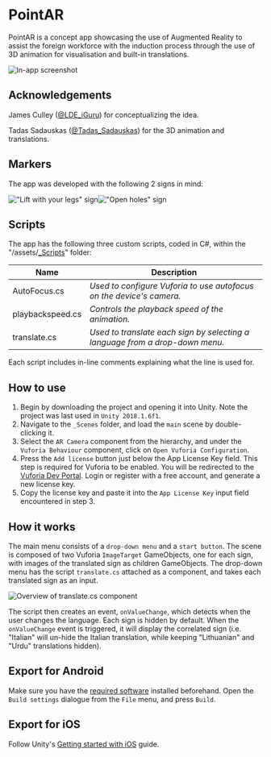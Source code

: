 # PointAR
PointAR is a concept app showcasing the use of Augmented Reality to assist the foreign workforce with the induction process through the use of 3D animation for visualisation and built-in translations.

![In-app screenshot](https://i.imgur.com/i0LAJia.jpg)

## Acknowledgements
James Culley ([@LDE_iGuru](https://twitter.com/LDE_iGuru)) for conceptualizing the idea.

Tadas Sadauskas ([@Tadas_Sadauskas](https://twitter.com/Tadas_Sadauskas)) for the 3D animation and translations.

## Markers
The app was developed with the following 2 signs in mind:

!["Lift with your legs" sign](https://i.imgur.com/sG6ULEg.png)!["Open holes" sign](https://i.imgur.com/vGdgmPg.jpg)


## Scripts
The app has the following three custom scripts, coded in C#, within the "/assets/[_Scripts](https://github.com/abdullahibneat/PointAR/tree/master/Assets/_Scripts)" folder:

| Name                 | Description                                                                  |
|----------------------|------------------------------------------------------------------------------|
| AutoFocus.cs         | *Used to configure Vuforia to use autofocus on the device's camera.*         |
| playbackspeed.cs     | *Controls the playback speed of the animation.*                              |
| translate.cs         | *Used to translate each sign by selecting a language from a drop-down menu.* |

Each script includes in-line comments explaining what the line is used for.

## How to use
1. Begin by downloading the project and opening it into Unity. Note the project was last used in `Unity 2018.1.6f1`.
2. Navigate to the `_Scenes` folder, and load the `main` scene by double-clicking it.
3. Select the `AR Camera` component from the hierarchy, and under the `Vuforia Behaviour` component, click on `Open Vuforia Configuration`.
4. Press the `Add license` button just below the App License Key field. This step is required for Vuforia to be enabled. You will be redirected to the [Vuforia Dev Portal](https://developer.vuforia.com/license-manager). Login or register with a free account, and generate a new license key.
5. Copy the license key and paste it into the `App License Key` input field encountered in step 3.

## How it works
The main menu consists of a `drop-down menu` and a `start button`. The scene is composed of two Vuforia `ImageTarget` GameObjects, one for each sign, with images of the translated sign as children GameObjects.
The drop-down menu has the script `translate.cs` attached as a component, and takes each translated sign as an input.

![Overview of translate.cs component](https://i.imgur.com/ytv4URZ.jpg)

The script then creates an event, `onValueChange`, which detects when the user changes the language. Each sign is hidden by default. When the `onValueChange` event is triggered, it will display the correlated sign (i.e. "Italian" will un-hide the Italian translation, while keeping "Lithuanian" and "Urdu" translations hidden).

## Export for Android
Make sure you have the [required software](https://docs.unity3d.com/Manual/android-sdksetup.html) installed beforehand. Open the `Build settings` dialogue from the `File` menu, and press `Build`.

## Export for iOS
Follow Unity's [Getting started with iOS](https://docs.unity3d.com/Manual/iphone-GettingStarted.html) guide.
